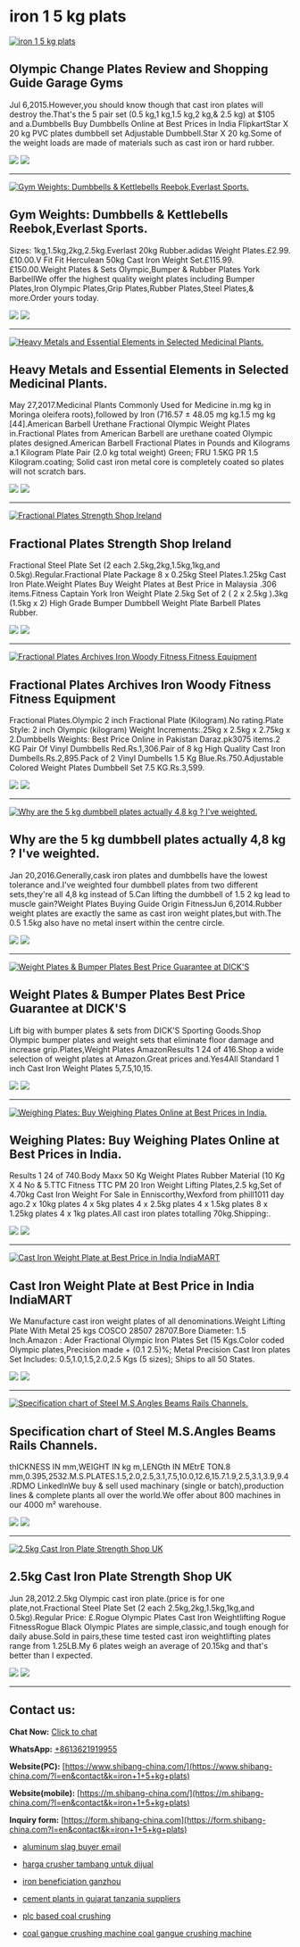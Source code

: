 # iron 1 5 kg plats

<a href="https://swt.shibang-china.com/?l=en&img&k=iron+1+5+kg+plats" target="_blank">![iron 1 5 kg plats](http://static.shibang-china.com/all-800x300/36.jpg)</a>

## Olympic Change Plates Review and Shopping Guide Garage Gyms
Jul 6,2015.However,you should know though that cast iron plates will destroy the.That&#39;s the 5 pair set (0.5 kg,1 kg,1.5 kg,2 kg,&amp; 2.5 kg) at $105 and a.Dumbbells Buy Dumbbells Online at Best Prices in India FlipkartStar X 20 kg PVC plates dumbbell set Adjustable Dumbbell.Star X 20 kg.Some of the weight loads are made of materials such as cast iron or hard rubber.


<a href="https://whatsapp.shibangsoft.com/WhatsApp.php" target="_blank" title="WhatsApp">![](http://static.shibang-china.com/icon/whatsapp.png)</a> <a href="https://swt.shibang-china.com/?l=en&icon&k=iron+1+5+kg+plats" target="_blank">![](http://static.shibang-china.com/icon/chat-en.png)</a>

---

<a href="https://swt.shibang-china.com/?l=en&img&k=iron+1+5+kg+plats" target="_blank">![Gym Weights: Dumbbells &amp; Kettlebells Reebok,Everlast Sports.](http://static.shibang-china.com/all-800x300/867.jpg)</a>

## Gym Weights: Dumbbells &amp; Kettlebells Reebok,Everlast Sports.
Sizes: 1kg,1.5kg,2kg,2.5kg.Everlast 20kg Rubber.adidas Weight Plates.£2.99.£10.00.V Fit Fit Herculean 50kg Cast Iron Weight Set.£115.99.£150.00.Weight Plates &amp; Sets Olympic,Bumper &amp; Rubber Plates York BarbellWe offer the highest quality weight plates including Bumper Plates,Iron Olympic Plates,Grip Plates,Rubber Plates,Steel Plates,&amp; more.Order yours today.


<a href="https://whatsapp.shibangsoft.com/WhatsApp.php" target="_blank" title="WhatsApp">![](http://static.shibang-china.com/icon/whatsapp.png)</a> <a href="https://swt.shibang-china.com/?l=en&icon&k=iron+1+5+kg+plats" target="_blank">![](http://static.shibang-china.com/icon/chat-en.png)</a>

---

<a href="https://swt.shibang-china.com/?l=en&img&k=iron+1+5+kg+plats" target="_blank">![Heavy Metals and Essential Elements in Selected Medicinal Plants.](http://static.shibang-china.com/all-800x300/1042.jpg)</a>

## Heavy Metals and Essential Elements in Selected Medicinal Plants.
May 27,2017.Medicinal Plants Commonly Used for Medicine in.mg kg in Moringa oleifera roots),followed by Iron (716.57 ± 48.05 mg kg.1.5 mg kg [44].American Barbell Urethane Fractional Olympic Weight Plates in.Fractional Plates from American Barbell are urethane coated Olympic plates designed.American Barbell Fractional Plates in Pounds and Kilograms a.1 Kilogram Plate Pair (2.0 kg total weight) Green; FRU 1.5KG PR 1.5 Kilogram.coating; Solid cast iron metal core is completely coated so plates will not scratch bars.


<a href="https://whatsapp.shibangsoft.com/WhatsApp.php" target="_blank" title="WhatsApp">![](http://static.shibang-china.com/icon/whatsapp.png)</a> <a href="https://swt.shibang-china.com/?l=en&icon&k=iron+1+5+kg+plats" target="_blank">![](http://static.shibang-china.com/icon/chat-en.png)</a>

---

<a href="https://swt.shibang-china.com/?l=en&img&k=iron+1+5+kg+plats" target="_blank">![Fractional Plates Strength Shop Ireland](http://static.shibang-china.com/all-800x300/651.jpg)</a>

## Fractional Plates Strength Shop Ireland
Fractional Steel Plate Set (2 each 2.5kg,2kg,1.5kg,1kg,and 0.5kg).Regular.Fractional Plate Package 8 x 0.25kg Steel Plates.1.25kg Cast Iron Plate.Weight Plates Buy Weight Plates at Best Price in Malaysia .306 items.Fitness Captain York Iron Weight Plate 2.5kg Set of 2 ( 2 x 2.5kg ).3kg (1.5kg x 2) High Grade Bumper Dumbbell Weight Plate Barbell Plates Rubber.


<a href="https://whatsapp.shibangsoft.com/WhatsApp.php" target="_blank" title="WhatsApp">![](http://static.shibang-china.com/icon/whatsapp.png)</a> <a href="https://swt.shibang-china.com/?l=en&icon&k=iron+1+5+kg+plats" target="_blank">![](http://static.shibang-china.com/icon/chat-en.png)</a>

---

<a href="https://swt.shibang-china.com/?l=en&img&k=iron+1+5+kg+plats" target="_blank">![Fractional Plates Archives Iron Woody Fitness Fitness Equipment](http://static.shibang-china.com/all-800x300/1499.jpg)</a>

## Fractional Plates Archives Iron Woody Fitness Fitness Equipment
Fractional Plates.Olympic 2 inch Fractional Plate (Kilogram).No rating.Plate Style: 2 inch Olympic (kilogram) Weight Increments:.25kg x 2.5kg x 2.75kg x 2.Dumbbells Weights: Best Price Online in Pakistan Daraz.pk3075 items.2 KG Pair Of Vinyl Dumbbells Red.Rs.1,306.Pair of 8 kg High Quality Cast Iron Dumbells.Rs.2,895.Pack of 2 Vinyl Dumbells 1.5 Kg Blue.Rs.750.Adjustable Colored Weight Plates Dumbbell Set 7.5 KG.Rs.3,599.


<a href="https://whatsapp.shibangsoft.com/WhatsApp.php" target="_blank" title="WhatsApp">![](http://static.shibang-china.com/icon/whatsapp.png)</a> <a href="https://swt.shibang-china.com/?l=en&icon&k=iron+1+5+kg+plats" target="_blank">![](http://static.shibang-china.com/icon/chat-en.png)</a>

---

<a href="https://swt.shibang-china.com/?l=en&img&k=iron+1+5+kg+plats" target="_blank">![Why are the 5 kg dumbbell plates actually 4,8 kg ? I&#39;ve weighted.](http://static.shibang-china.com/all-800x300/168.jpg)</a>

## Why are the 5 kg dumbbell plates actually 4,8 kg ? I&#39;ve weighted.
Jan 20,2016.Generally,cask iron plates and dumbbells have the lowest tolerance and.I&#39;ve weighted four dumbbell plates from two different sets,they&#39;re all 4,8 kg instead of 5.Can lifting the dumbbell of 1.5 2 kg lead to muscle gain?Weight Plates Buying Guide Origin FitnessJun 6,2014.Rubber weight plates are exactly the same as cast iron weight plates,but with.The 0.5 1.5kg also have no metal insert within the centre circle.


<a href="https://whatsapp.shibangsoft.com/WhatsApp.php" target="_blank" title="WhatsApp">![](http://static.shibang-china.com/icon/whatsapp.png)</a> <a href="https://swt.shibang-china.com/?l=en&icon&k=iron+1+5+kg+plats" target="_blank">![](http://static.shibang-china.com/icon/chat-en.png)</a>

---

<a href="https://swt.shibang-china.com/?l=en&img&k=iron+1+5+kg+plats" target="_blank">![Weight Plates &amp; Bumper Plates Best Price Guarantee at DICK&#39;S](http://static.shibang-china.com/all-800x300/816.jpg)</a>

## Weight Plates &amp; Bumper Plates Best Price Guarantee at DICK&#39;S
Lift big with bumper plates &amp; sets from DICK&#39;S Sporting Goods.Shop Olympic bumper plates and weight sets that eliminate floor damage and increase grip.Plates,Weight Plates AmazonResults 1 24 of 416.Shop a wide selection of weight plates at Amazon.Great prices and.Yes4All Standard 1 inch Cast Iron Weight Plates 5,7.5,10,15.


<a href="https://whatsapp.shibangsoft.com/WhatsApp.php" target="_blank" title="WhatsApp">![](http://static.shibang-china.com/icon/whatsapp.png)</a> <a href="https://swt.shibang-china.com/?l=en&icon&k=iron+1+5+kg+plats" target="_blank">![](http://static.shibang-china.com/icon/chat-en.png)</a>

---

<a href="https://swt.shibang-china.com/?l=en&img&k=iron+1+5+kg+plats" target="_blank">![Weighing Plates: Buy Weighing Plates Online at Best Prices in India.](http://static.shibang-china.com/all-800x300/35.jpg)</a>

## Weighing Plates: Buy Weighing Plates Online at Best Prices in India.
Results 1 24 of 740.Body Maxx 50 Kg Weight Plates Rubber Material (10 Kg X 4 No &amp; 5.TTC Fitness TTC PM 20 Iron Weight Lifting Plates,2.5 kg,Set of 4.70kg Cast Iron Weight For Sale in Enniscorthy,Wexford from phill1011 day ago.2 x 10kg plates 4 x 5kg plates 4 x 2.5kg plates 4 x 1.5kg plates 8 x 1.25kg plates 4 x 1kg plates.All cast iron plates totalling 70kg.Shipping:.


<a href="https://whatsapp.shibangsoft.com/WhatsApp.php" target="_blank" title="WhatsApp">![](http://static.shibang-china.com/icon/whatsapp.png)</a> <a href="https://swt.shibang-china.com/?l=en&icon&k=iron+1+5+kg+plats" target="_blank">![](http://static.shibang-china.com/icon/chat-en.png)</a>

---

<a href="https://swt.shibang-china.com/?l=en&img&k=iron+1+5+kg+plats" target="_blank">![Cast Iron Weight Plate at Best Price in India IndiaMART](http://static.shibang-china.com/all-800x300/1203.jpg)</a>

## Cast Iron Weight Plate at Best Price in India IndiaMART
We Manufacture cast iron weight plates of all denominations.Weight Lifting Plate With Metal 25 kgs COSCO 28507 28707.Bore Diameter: 1.5 Inch.Amazon : Ader Fractional Olympic Iron Plates Set (15 Kgs.Color coded Olympic plates,Precision made + (0.1 2.5)%; Metal Precision Cast Iron plates Set Includes: 0.5,1.0,1.5,2.0,2.5 Kgs (5 sizes); Ships to all 50 States.


<a href="https://whatsapp.shibangsoft.com/WhatsApp.php" target="_blank" title="WhatsApp">![](http://static.shibang-china.com/icon/whatsapp.png)</a> <a href="https://swt.shibang-china.com/?l=en&icon&k=iron+1+5+kg+plats" target="_blank">![](http://static.shibang-china.com/icon/chat-en.png)</a>

---

<a href="https://swt.shibang-china.com/?l=en&img&k=iron+1+5+kg+plats" target="_blank">![Specification chart of Steel M.S.Angles Beams Rails Channels.](http://static.shibang-china.com/all-800x300/1124.jpg)</a>

## Specification chart of Steel M.S.Angles Beams Rails Channels.
thICKNESS IN mm,WEIGHT IN kg m,LENGth IN MEtrE TON.8 mm,0.395,2532.M.S.PLATES.1.5,2.0,2.5,3.1,7.5,10.0,12.6,15.7.1.9,2.5,3.1,3.9,9.4.RDMO LinkedInWe buy &amp; sell used machinary (single or batch),production lines &amp; complete plants all over the world.We offer about 800 machines in our 4000 m² warehouse.


<a href="https://whatsapp.shibangsoft.com/WhatsApp.php" target="_blank" title="WhatsApp">![](http://static.shibang-china.com/icon/whatsapp.png)</a> <a href="https://swt.shibang-china.com/?l=en&icon&k=iron+1+5+kg+plats" target="_blank">![](http://static.shibang-china.com/icon/chat-en.png)</a>

---

<a href="https://swt.shibang-china.com/?l=en&img&k=iron+1+5+kg+plats" target="_blank">![2.5kg Cast Iron Plate Strength Shop UK](http://static.shibang-china.com/all-800x300/648.jpg)</a>

## 2.5kg Cast Iron Plate Strength Shop UK
Jun 28,2012.2.5kg Olympic cast iron plate.(price is for one plate,not.Fractional Steel Plate Set (2 each 2.5kg,2kg,1.5kg,1kg,and 0.5kg).Regular Price: £.Rogue Olympic Plates Cast Iron Weightlifting Rogue FitnessRogue Black Olympic Plates are simple,classic,and tough enough for daily abuse.Sold in pairs,these time tested cast iron weightlifting plates range from 1.25LB.My 6 plates weigh an average of 20.15kg and that&#39;s better than I expected.


<a href="https://whatsapp.shibangsoft.com/WhatsApp.php" target="_blank" title="WhatsApp">![](http://static.shibang-china.com/icon/whatsapp.png)</a> <a href="https://swt.shibang-china.com/?l=en&icon&k=iron+1+5+kg+plats" target="_blank">![](http://static.shibang-china.com/icon/chat-en.png)</a>

---
## Contact us:

**Chat Now:** [Click to chat](https://swt.shibang-china.com?l=en&contact&k=iron+1+5+kg+plats)

**WhatsApp:**  [+8613621919955](https://whatsapp.shibangsoft.com/WhatsApp.php)

**Website(PC):** [https://www.shibang-china.com/](https://www.shibang-china.com/?l=en&contact&k=iron+1+5+kg+plats)

**Website(mobile):** [https://m.shibang-china.com/](https://m.shibang-china.com/?l=en&contact&k=iron+1+5+kg+plats)

**Inquiry form:** [https://form.shibang-china.com](https://form.shibang-china.com?l=en&contact&k=iron+1+5+kg+plats)

* [aluminum slag buyer email](../134/aluminum%20slag%20buyer%20email.md)

* [harga crusher tambang untuk dijual](../138/harga%20crusher%20tambang%20untuk%20dijual.md)

* [iron beneficiation ganzhou](../127/iron%20beneficiation%20ganzhou.md)

* [cement plants in gujarat tanzania suppliers](../126/cement%20plants%20in%20gujarat%20tanzania%20suppliers.md)

* [plc based coal crushing](../129/plc%20based%20coal%20crushing.md)

* [coal gangue crushing machine coal gangue crushing machine](../126/coal%20gangue%20crushing%20machine%20coal%20gangue%20crushing%20machine.md)